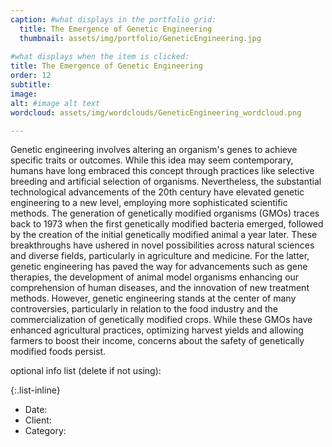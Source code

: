 ```yaml
---
caption: #what displays in the portfolio grid:
  title: The Emergence of Genetic Engineering
  thumbnail: assets/img/portfolio/GeneticEngineering.jpg
  
#what displays when the item is clicked:
title: The Emergence of Genetic Engineering
order: 12
subtitle: 
image: 
alt: #image alt text
wordcloud: assets/img/wordclouds/GeneticEngineering_wordcloud.png

---
```

Genetic engineering involves altering an organism's genes to achieve specific traits or outcomes. While this idea may seem contemporary, humans have long embraced this concept through practices like selective breeding and artificial selection of organisms. Nevertheless, the substantial technological advancements of the 20th century have elevated genetic engineering to a new level, employing more sophisticated scientific methods. The generation of genetically modified organisms (GMOs) traces back to 1973 when the first genetically modified bacteria emerged, followed by the creation of the initial genetically modified animal a year later. These breakthroughs have ushered in novel possibilities across natural sciences and diverse fields, particularly in agriculture and medicine. For the latter, genetic engineering has paved the way for advancements such as gene therapies, the development of animal model organisms enhancing our comprehension of human diseases, and the innovation of new treatment methods. However, genetic engineering stands at the center of many controversies, particularly in relation to the food industry and the commercialization of genetically modified crops. While these GMOs have enhanced agricultural practices, optimizing harvest yields and allowing farmers to boost their income, concerns about the safety of genetically modified foods persist.

optional info list (delete if not using):

{:.list-inline} 
- Date: 
- Client: 
- Category: 
